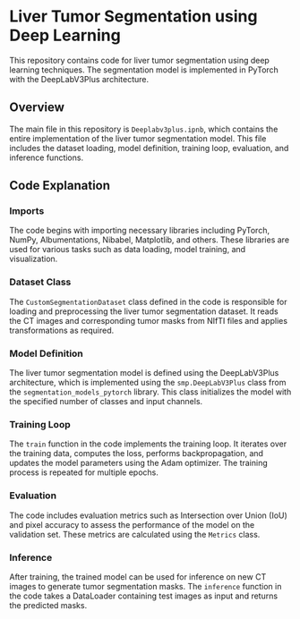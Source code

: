 # Liver Tumor Segmentation using Deep Learning

This repository contains code for liver tumor segmentation using deep learning techniques. The segmentation model is implemented in PyTorch with the DeepLabV3Plus architecture.

## Overview

The main file in this repository is `Deeplabv3plus.ipnb`, which contains the entire implementation of the liver tumor segmentation model. This file includes the dataset loading, model definition, training loop, evaluation, and inference functions.

## Code Explanation

### Imports

The code begins with importing necessary libraries including PyTorch, NumPy, Albumentations, Nibabel, Matplotlib, and others. These libraries are used for various tasks such as data loading, model training, and visualization.

### Dataset Class

The `CustomSegmentationDataset` class defined in the code is responsible for loading and preprocessing the liver tumor segmentation dataset. It reads the CT images and corresponding tumor masks from NIfTI files and applies transformations as required.

### Model Definition

The liver tumor segmentation model is defined using the DeepLabV3Plus architecture, which is implemented using the `smp.DeepLabV3Plus` class from the `segmentation_models_pytorch` library. This class initializes the model with the specified number of classes and input channels.

### Training Loop

The `train` function in the code implements the training loop. It iterates over the training data, computes the loss, performs backpropagation, and updates the model parameters using the Adam optimizer. The training process is repeated for multiple epochs.

### Evaluation

The code includes evaluation metrics such as Intersection over Union (IoU) and pixel accuracy to assess the performance of the model on the validation set. These metrics are calculated using the `Metrics` class.

### Inference

After training, the trained model can be used for inference on new CT images to generate tumor segmentation masks. The `inference` function in the code takes a DataLoader containing test images as input and returns the predicted masks.
